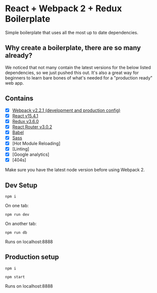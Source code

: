 # React + Webpack 2 + Redux Boilerplate

Simple boilerplate that uses all the most up to date dependencies.

## Why create a boilerplate, there are so many already?

We noticed that not many contain the latest versions for the below listed dependencies, so we just pushed this out. It's also a great way for beginners to learn bare bones of what's needed for a "production ready" web app.

## Contains

- [x] [Webpack v2.2.1 (development and production config)](https://webpack.github.io)
- [x] [React v15.4.1](https://github.com/facebook/react)
- [x] [Redux v3.6.0](https://github.com/reactjs/redux)
- [x] [React Router v3.0.2](https://github.com/ReactTraining/react-router)
- [x] [Babel](https://babeljs.io/)
- [x] [Sass](http://sass-lang.com/)
- [x] [Hot Module Reloading]
- [x] [Linting]
- [x] [Google analytics]
- [x] [404s]

Make sure you have the latest node version before using Webpack 2.

## Dev Setup

```
npm i
```
On one tab:
```
npm run dev
```
On another tab:
```
npm run db
```
Runs on localhost:8888

## Production setup
```
npm i
```
```
npm start
```
Runs on localhost:8888
